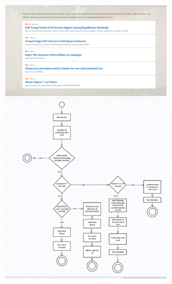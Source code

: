![alt tag](https://github.com/Yasara123/CustomCEPExtensionInCEP/blob/master/MostPopularLinks/pic1.png)
![alt tag](https://github.com/Yasara123/CustomCEPExtensionInCEP/blob/master/MostPopularLinks/popularLink.png)
